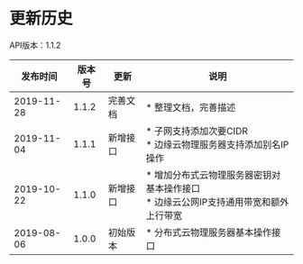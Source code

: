 # 更新历史 #

API版本：1.1.2

|发布时间|版本号|更新|说明|
|---|---|---|---|
|2019-11-28|1.1.2|完善文档|* 整理文档，完善描述|
|2019-11-04|1.1.1|新增接口|* 子网支持添加次要CIDR<br> * 边缘云物理服务器支持添加别名IP操作|
|2019-10-22|1.1.0|新增接口|* 增加分布式云物理服务器密钥对基本操作接口<br> * 边缘云公网IP支持通用带宽和额外上行带宽|
|2019-08-06|1.0.0|初始版本|* 分布式云物理服务器基本操作接口|
